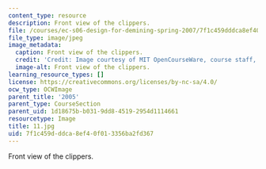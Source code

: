 ```yaml
---
content_type: resource
description: Front view of the clippers.
file: /courses/ec-s06-design-for-demining-spring-2007/7f1c459dddca8ef40f013356ba2fd367_11.jpg
file_type: image/jpeg
image_metadata:
  caption: Front view of the clippers.
  credit: 'Credit: Image courtesy of MIT OpenCourseWare, course staff, and students.'
  image-alt: Front view of the clippers.
learning_resource_types: []
license: https://creativecommons.org/licenses/by-nc-sa/4.0/
ocw_type: OCWImage
parent_title: '2005'
parent_type: CourseSection
parent_uid: 1d18675b-b031-9dd8-4519-2954d1114661
resourcetype: Image
title: 11.jpg
uid: 7f1c459d-ddca-8ef4-0f01-3356ba2fd367
---
```

Front view of the clippers.